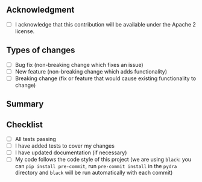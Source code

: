## Acknowledgment
- [ ] I acknowledge that this contribution will be available under the Apache 2 license.

## Types of changes
<!--- What types of changes does your code introduce? Put an `x` in all the boxes that apply: -->
- [ ] Bug fix (non-breaking change which fixes an issue)
- [ ] New feature (non-breaking change which adds functionality)
- [ ] Breaking change (fix or feature that would cause existing functionality to change)

## Summary
<!--- What does your code do? -->

## Checklist
<!--- Please, let us know if you need help-->
- [ ] All tests passing
- [ ] I have added tests to cover my changes
- [ ] I have updated documentation (if necessary)
- [ ] My code follows the code style of this project
(we are using `black`: you can `pip install pre-commit`,
run `pre-commit install` in the `pydra` directory
and `black` will be run automatically with each commit)
